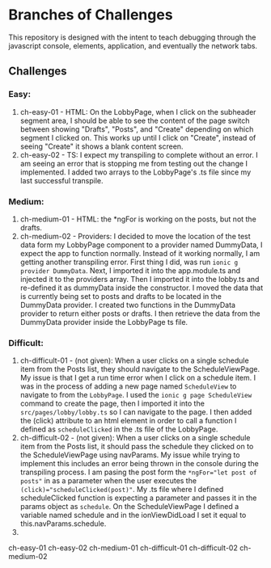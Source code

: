 # Branches of Challenges

This repository is designed with the intent to teach debugging through the
javascript console, elements, application, and eventually the network tabs.


## Challenges
### Easy:

1. ch-easy-01 - HTML: On the LobbyPage, when I click on the subheader segment area, I should be able to see the content of the page switch between showing "Drafts", "Posts", and "Create" depending on which segment I clicked on. This works up until I click on "Create", instead of seeing "Create" it shows a blank content screen.
2. ch-easy-02 - TS: I expect my transpiling to complete without an error. I am seeing an error that is stopping me from testing out the change I implemented. I added two arrays to the LobbyPage's .ts file since my last successful transpile.


### Medium:
1. ch-medium-01 - HTML: the *ngFor is working on the posts, but not the drafts.
2. ch-medium-02 - Providers: I decided to move the location of the test data form my LobbyPage component to a provider named DummyData, I expect the app to function normally. Instead of it working normally, I am getting another transpiling error. First thing I did, was run `ionic g provider DummyData`. Next, I imported it into the app.module.ts and injected it to the providers array. Then I imported it into the lobby.ts and re-defined it as dummyData inside the constructor. I moved the data that is currently being set to posts and drafts to be located in the DummyData provider. I created two functions in the DummyData provider to return either posts or drafts. I then retrieve the data from the DummyData provider inside the LobbyPage ts file.


### Difficult:
1. ch-difficult-01 - (not given): When a user clicks on a single schedule item from the Posts list, they should navigate to the ScheduleViewPage. My issue is that I get a run time error when I click on a schedule item. I was in the process of adding a new page named `ScheduleView` to navigate to from the `LobbyPage`. I used the `ionic g page ScheduleView` command to create the page, then I imported it into the `src/pages/lobby/lobby.ts` so I can navigate to the page. I then added the (click) attribute to an html element in order to call a function I defined as `scheduleClicked` in the .ts file of the LobbyPage.
2. ch-difficult-02 - (not given): When a user clicks on a single schedule item from the Posts list, it should pass the schedule they clicked on to the ScheduleViewPage using navParams. My issue while trying to implement this includes an error being thrown in the console during the transpiling process. I am pasing the post form the `*ngFor="let post of posts"` in as a parameter when the user executes the `(click)="scheduleClicked(post)"`. My .ts file where I defined scheduleClicked function is expecting a parameter and passes it in the params object as `schedule`. On the ScheduleViewPage I defined a variable named schedule and in the ionViewDidLoad I set it equal to this.navParams.schedule.
3. 

ch-easy-01
ch-easy-02
ch-medium-01
ch-difficult-01
ch-difficult-02
ch-medium-02